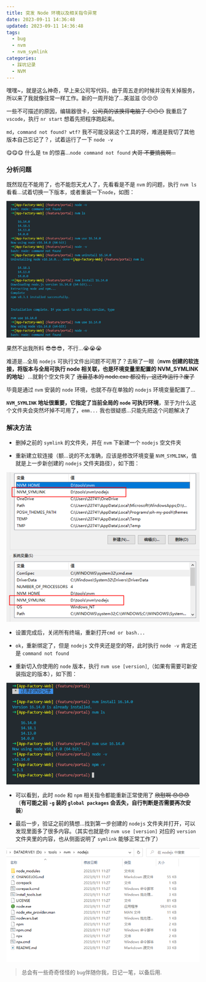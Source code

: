 ```yaml
---
title: 突发 Node 环境以及相关指令异常
date: 2023-09-11 14:36:48
updated: 2023-09-11 14:36:48
tags:
  - bug
  - nvm
  - nvm_symlink
categories:
  - 踩坑记录
  - NVM
---
```


嘿嘿~，就是这么神奇，早上来公司写代码，由于周五走的时候并没有关掉服务，所以来了我就像往常一样工作。新的一周开始了...美滋滋 😚😚😚

一些不可描述的原因，编辑器很卡，~~公司真的该换得电脑了 😶😶😶~~ 我重启了 `vscode`，执行 `nr start` 想着先把程序跑起来。

`md`，`command not found? wtf?` 我不可能没装这个工具的呀，难道是我切了其他版本自己忘记了？，试着运行了一下 `node -v`

😋😋😋 什么是 `tm` 的惊喜...`node command not found` ~~大哥 不要搞我啊...~~

<!-- more -->

### 分析问题

既然现在不能用了，也不能怨天尤人了，先看看是不是 `nvm` 的问题，执行 `nvm ls` 看看...试着切换一下版本，或者重装一下`node`，如图：

[![nvm-symlink-not-working-p1](/images/bugs/nvm-symlink-not-working/p1.png)](/images/bugs/nvm-symlink-not-working/p1.png)

果然不出我所料 😎😎😎，不行...😭😭😭

难道是...全局 `nodejs` 可执行文件出问题不可用了？去瞅了一眼（**nvm 创建的软连接，将版本与全局可执行 node 相关联，也是环境变量里配置的 NVM_SYMLINK 的地址**）...就剩个空文件夹了 ~~连最基本的 node.exe 都没有，这还咋运行？废了~~

毕竟是通过 `nvm` 安装的 `node` 环境，也就不存在单独的 `nodejs` 环境变量配置了...

**`NVM_SYMLINK` 地址很重要，它指定了当前全局的 `node` 可执行环境**，至于为什么这个文件夹会突然坏掉不可用了，`emm...` 我也很疑惑...只能先把这个问题解决了

### 解决方法

- 删掉之前的 `symlink` 的文件夹，并在 `nvm` 下新建一个 `nodejs` 空文件夹

- 重新建立软连接（额...说的不太准确，应该是修改环境变量 `NVM_SYMLINK`，值就是上一步新创建的 `nodejs` 文件夹路径），如下图：

[![nvm-symlink-not-working-p2](/images/bugs/nvm-symlink-not-working/p2.png)](/images/bugs/nvm-symlink-not-working/p2.png)

- 设置完成后，关闭所有终端，重新打开`cmd or bash...`

- `ok`，重新绑定了，但是 `nodejs` 文件夹还是空的呀，此时执行 `node -v` 肯定还是 `command not found`

- 重新切入你使用的 `node` 版本，执行 `nvm use [version]`,（如果有需要可新安装指定的版本），如下图：

[![nvm-symlink-not-working-p3](/images/bugs/nvm-symlink-not-working/p3.png)](/images/bugs/nvm-symlink-not-working/p3.png)

- 可以看到，此时 `node` 和 `npm` 相关指令都能重新正常使用了 ~~欣慰啊 😯😯😯~~ （**有可能之前 `-g` 装的 `global packages` 会丢失，自行判断是否需要再次安装**）

- 最后一步，验证之前的猜想...找到第一步创建的 `nodejs` 文件夹并打开，可以发现里面多了很多内容。（其实也就是你 `nvm use [version]` 对应的 `version` 文件夹里的内容，也从侧面说明了 `symlink` 能够正常工作了）

[![nvm-symlink-not-working-p4](/images/bugs/nvm-symlink-not-working/p4.png)](/images/bugs/nvm-symlink-not-working/p4.png)

> 总会有一些奇奇怪怪的 `bug`伴随你我，日记一笔，以备后用.
